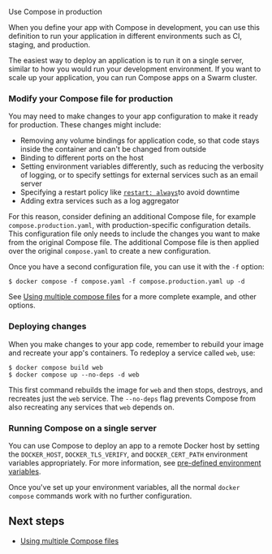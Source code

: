 Use Compose in production


When you define your app with Compose in development, you can use this
definition to run your application in different environments such as CI,
staging, and production.

The easiest way to deploy an application is to run it on a single server,
similar to how you would run your development environment. If you want to scale
up your application, you can run Compose apps on a Swarm cluster.

### Modify your Compose file for production

You may need to make changes to your app configuration to make it ready for
production. These changes might include:

- Removing any volume bindings for application code, so that code stays inside
  the container and can't be changed from outside
- Binding to different ports on the host
- Setting environment variables differently, such as reducing the verbosity of
  logging, or to specify settings for external services such as an email server
- Specifying a restart policy like [`restart: always`](/reference/compose-file/services.md#restart)to avoid downtime
- Adding extra services such as a log aggregator

For this reason, consider defining an additional Compose file, for example
`compose.production.yaml`, with production-specific
configuration details. This configuration file only needs to include the changes you want to make from the original Compose file. The additional Compose file
is then applied over the original `compose.yaml` to create a new configuration.

Once you have a second configuration file, you can use it with the
`-f` option:

```console
$ docker compose -f compose.yaml -f compose.production.yaml up -d
```

See [Using multiple compose files](multiple-compose-files/_index.md) for a more complete example, and other options.

### Deploying changes

When you make changes to your app code, remember to rebuild your image and
recreate your app's containers. To redeploy a service called
`web`, use:

```console
$ docker compose build web
$ docker compose up --no-deps -d web
```

This first command rebuilds the image for `web` and then stops, destroys, and recreates
just the `web` service. The `--no-deps` flag prevents Compose from also
recreating any services that `web` depends on.

### Running Compose on a single server

You can use Compose to deploy an app to a remote Docker host by setting the
`DOCKER_HOST`, `DOCKER_TLS_VERIFY`, and `DOCKER_CERT_PATH` environment variables
appropriately. For more information, see [pre-defined environment variables](environment-variables/envvars.md).

Once you've set up your environment variables, all the normal `docker compose`
commands work with no further configuration.

## Next steps

- [Using multiple Compose files](multiple-compose-files/_index.md)

